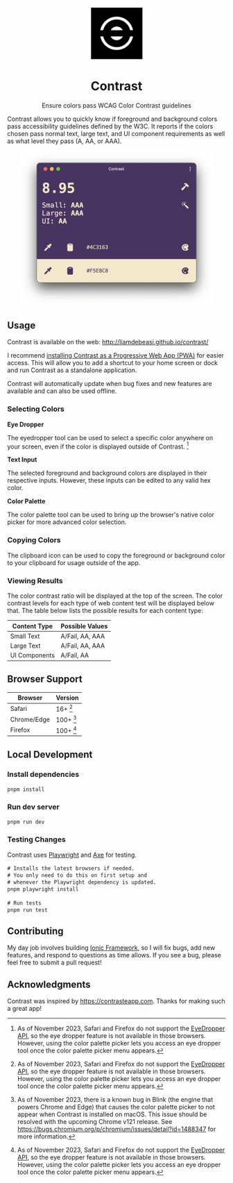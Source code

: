 <p align="center">
   <img src="./assets/logo.png" width="125" />
   <h1 align="center">
      Contrast
   </h1>
</p>

<p align="center">
   Ensure colors pass WCAG Color Contrast guidelines 
   
   Contrast allows you to quickly know if foreground and background colors pass accessibility guidelines defined by the W3C. It reports if the colors chosen pass normal text, large text, and UI component requirements as well as what level they pass (A, AA, or AAA). 
</p>

<p align="center">
   <img src="./assets/contrast.png" width="450" />
</p>

## Usage

Contrast is available on the web: http://liamdebeasi.github.io/contrast/

I recommend [installing Contrast as a Progressive Web App (PWA)](https://developer.mozilla.org/en-US/docs/Web/Progressive_web_apps/Guides/Installing#installing_pwas) for easier access. This will allow you to add a shortcut to your home screen or dock and run Contrast as a standalone application.

Contrast will automatically update when bug fixes and new features are available and can also be used offline.

### Selecting Colors

**Eye Dropper**

The eyedropper tool can be used to select a specific color anywhere on your screen, even if the color is displayed outside of Contrast. [^1]

**Text Input**

The selected foreground and background colors are displayed in their respective inputs. However, these inputs can be edited to any valid hex color.

**Color Palette**

The color palette tool can be used to bring up the browser's native color picker for more advanced color selection.

### Copying Colors

The clipboard icon can be used to copy the foreground or background color to your clipboard for usage outside of the app.

### Viewing Results

The color contrast ratio will be displayed at the top of the screen. The color contrast levels for each type of web content test will be displayed below that. The table below lists the possible results for each content type:

| Content Type | Possible Values |
| - | - |
| Small Text | A/Fail, AA, AAA |
| Large Text | A/Fail, AA, AAA |
| UI Components | A/Fail, AA |

## Browser Support

| Browser | Version |
| - | - |
| Safari | 16+ [^1] |
| Chrome/Edge | 100+ [^2] |
| Firefox | 100+ [^1] |

## Local Development

### Install dependencies

```shell
pnpm install
```

### Run dev server

```shell
pnpm run dev
```

### Testing Changes

Contrast uses [Playwright](https://playwright.dev) and [Axe](https://github.com/dequelabs/axe-core) for testing.

```shell
# Installs the latest browsers if needed. 
# You only need to do this on first setup and
# whenever the Playwright dependency is updated.
pnpm playwright install

# Run tests
pnpm run test
```

## Contributing

My day job involves building [Ionic Framework](http://github.com/ionic-team/ionic-framework), so I will fix bugs, add new features, and respond to questions as time allows. If you see a bug, please feel free to submit a pull request!

## Acknowledgments

Contrast was inspired by https://contrasteapp.com. Thanks for making such a great app!

[^1]: As of November 2023, Safari and Firefox do not support the [EyeDropper API](https://developer.mozilla.org/en-US/docs/Web/API/EyeDropper), so the eye dropper feature is not available in those browsers. However, using the color palette picker lets you access an eye dropper tool once the color palette picker menu appears.

[^2]: As of November 2023, there is a known bug in Blink (the engine that powers Chrome and Edge) that causes the color palette picker to not appear when Contrast is installed on macOS. This issue should be resolved with the upcoming Chrome v121 release. See https://bugs.chromium.org/p/chromium/issues/detail?id=1488347 for more information.